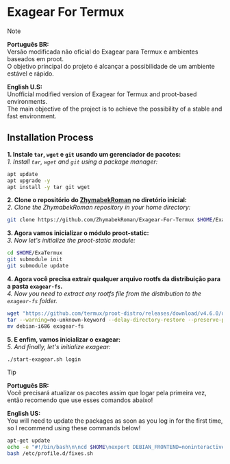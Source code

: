 # Exagear For Termux

> [!Note]
> **Português BR:** <br />
> Versão modificada não oficial do Exagear para Termux e ambientes baseados em proot. <br />
> O objetivo principal do projeto é alcançar a possibilidade de um ambiente estável e rápido.
>
> **English U.S:** <br />
> Unofficial modified version of Exagear for Termux and proot-based environments. <br />
> The main objective of the project is to achieve the possibility of a stable and fast environment.


## Installation Process

**1. Instale `tar`, `wget` e `git` usando um gerenciador de pacotes:** <br />
*1. Install `tar`, `wget` and `git` using a package manager:*

```bash
apt update
apt upgrade -y
apt install -y tar git wget
```

**2. Clone o repositório do [ZhymabekRoman](https://github.com/ZhymabekRoman) no diretório inicial:** <br />
*2. Clone the ZhymabekRoman repository in your home directory:*

```bash
git clone https://github.com/ZhymabekRoman/Exagear-For-Termux $HOME/ExaTermux
```

**3. Agora vamos inicializar o módulo proot-static:** <br />
*3. Now let's initialize the proot-static module:*

```bash
cd $HOME/ExaTermux
git submodule init
git submodule update
```

**4. Agora você precisa extrair qualquer arquivo rootfs da distribuição para a pasta `exagear-fs`.** <br />
*4. Now you need to extract any rootfs file from the distribution to the `exagear-fs` folder.* <br />

```bash
wget "https://github.com/termux/proot-distro/releases/download/v4.6.0/debian-i686-pd-v4.6.0.tar.xz"
tar --warning=no-unknown-keyword --delay-directory-restore --preserve-permissions -xvf debian-i686-pd-v4.6.0.tar.xz --exclude='dev'||:
mv debian-i686 exagear-fs
```

**5. E enfim, vamos inicializar o exagear:** <br />
*5. And finally, let's initialize exagear:*

```bash
./start-exagear.sh login
```

> [!Tip]
> **Português BR:** <br />
> Você precisará atualizar os pacotes assim que logar pela primeira vez, então recomendo que use esses comandos abaixo!
>
> **English US:** <br />
> You will need to update the packages as soon as you log in for the first time, so I recommend using these commands below!
>
> ```bash
> apt-get update
> echo -e "#!/bin/bash\n\ncd $HOME\nexport DEBIAN_FRONTEND=noninteractive\nalias ls='ls --color=auto'\nln -s /storage/emulated/0/ /sdcard &> /dev/null" > /etc/profile.d/fixes.sh
> bash /etc/profile.d/fixes.sh
> ```